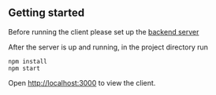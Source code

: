 ## Getting started

Before running the client please set up the [backend server](https://github.com/davzhardy/bio_assess_server)

After the server is up and running, in the project directory run 

```
npm install 
npm start
```

Open [http://localhost:3000](http://localhost:3000) to view the client.